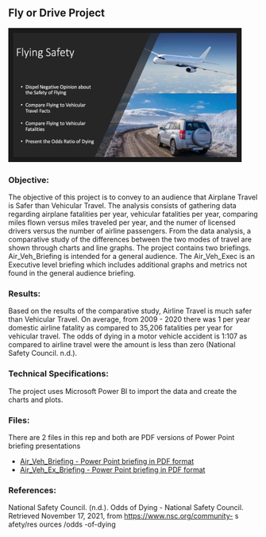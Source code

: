  ## Fly or Drive Project
 
 <img src="./fly_drive.png" 
 width="450" height="250" border="10" />

### Objective:

The objective of this project is to convey to an audience that Airplane Travel is Safer than Vehicular Travel.  The analysis consists of gathering data regarding airplane fatalities per year, vehicular fatalities per year, comparing miles flown versus miles traveled per year, and the numer of licensed drivers versus the number of airline passengers. From the data analysis, a comparative study of the differences between the two modes of travel are shown through charts and line graphs. The project contains two briefings. Air_Veh_Briefing is intended for a general audience. The Air_Veh_Exec is an Executive level briefing which includes additional graphs and metrics not found in the general audience briefing.

### Results:

Based on the results of the comparative study, Airline Travel is much safer than Vehicular Travel.  On average, from 2009 - 2020 there was 1 per year domestic airline fatality as compared to 35,206 fatalities per year for vehicular travel.  The odds of dying in a motor vehicle accident is 1:107 as compared to airline travel were the amount is less than zero (National Safety Council. n.d.).  

### Technical Specifications:

The project uses Microsoft Power BI to import the data and create the charts and plots. 

### Files:

There are 2 files in this rep and both are PDF versions of Power Point briefing presentations

* [Air_Veh_Briefing - Power Point briefing in PDF format](./Air_Veh_Briefing.pdf)
* [Air_Veh_Ex_Briefing - Power Point briefing in PDF format](./Air_Veh_Ex_Briefing.pdf)

### References:

National Safety Council. (n.d.). Odds of Dying - National Safety Council. Retrieved November 17, 2021, from https://www.nsc.org/community- s afety/res ources /odds -of-dying
